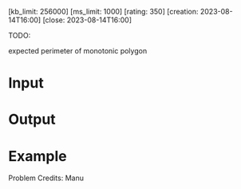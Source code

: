 [kb_limit: 256000]
[ms_limit: 1000]
[rating: 350]
[creation: 2023-08-14T16:00]
[close: 2023-08-14T16:00]

TODO: 

expected perimeter of monotonic polygon

# Input
# Output

# Example


Problem Credits: Manu